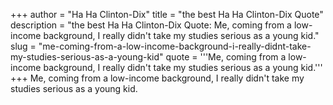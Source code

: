 +++
author = "Ha Ha Clinton-Dix"
title = "the best Ha Ha Clinton-Dix Quote"
description = "the best Ha Ha Clinton-Dix Quote: Me, coming from a low-income background, I really didn't take my studies serious as a young kid."
slug = "me-coming-from-a-low-income-background-i-really-didnt-take-my-studies-serious-as-a-young-kid"
quote = '''Me, coming from a low-income background, I really didn't take my studies serious as a young kid.'''
+++
Me, coming from a low-income background, I really didn't take my studies serious as a young kid.
